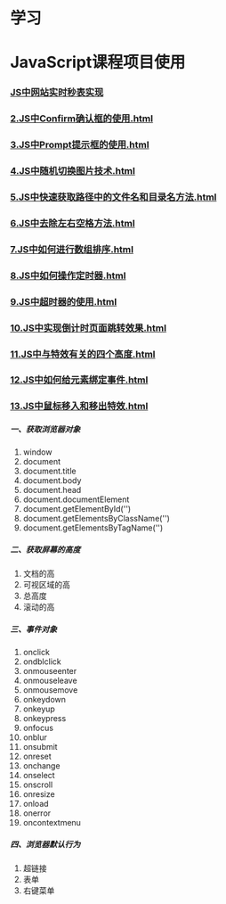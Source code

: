 # 学习
# JavaScript课程项目使用
### [JS中网站实时秒表实现](https://411426414.github.io/JavaScriptCourse/1.JS中网站实时秒表实现.html)

### [2.JS中Confirm确认框的使用.html](https://411426414.github.io/JavaScriptCourse/2.JS中Confirm确认框的使用.html)

### [3.JS中Prompt提示框的使用.html](https://411426414.github.io/JavaScriptCourse/3.JS中Prompt提示框的使用.html)

### [4.JS中随机切换图片技术.html](https://411426414.github.io/JavaScriptCourse/4.JS中随机切换图片技术.html)

### [5.JS中快速获取路径中的文件名和目录名方法.html](https://411426414.github.io/JavaScriptCourse/5.JS中快速获取路径中的文件名和目录名方法.html)

### [6.JS中去除左右空格方法.html](https://411426414.github.io/JavaScriptCourse/6.JS中去除左右空格方法.html)

### [7.JS中如何进行数组排序.html](https://411426414.github.io/JavaScriptCourse/7.JS中如何进行数组排序.html)

### [8.JS中如何操作定时器.html](https://411426414.github.io/JavaScriptCourse/8.JS中如何操作定时器.html)

### [9.JS中超时器的使用.html](https://411426414.github.io/JavaScriptCourse/9.JS中超时器的使用.html)

### [10.JS中实现倒计时页面跳转效果.html](https://411426414.github.io/JavaScriptCourse/10.JS中实现倒计时页面跳转效果.html)

### [11.JS中与特效有关的四个高度.html](https://411426414.github.io/JavaScriptCourse/11.JS中与特效有关的四个高度.html)

### [12.JS中如何给元素绑定事件.html](https://411426414.github.io/JavaScriptCourse/12.JS中如何给元素绑定事件.html)

### [13.JS中鼠标移入和移出特效.html](https://411426414.github.io/JavaScriptCourse/13.JS中鼠标移入和移出特效.html)

##### 一、获取浏览器对象
1. window
2. document
3. document.title
4. document.body
5. document.head
6. document.documentElement
7. document.getElementById('')
8. document.getElementsByClassName('')
9. document.getElementsByTagName('')

##### 二、获取屏幕的高度
1. 文档的高
2. 可视区域的高
3. 总高度
4. 滚动的高

##### 三、事件对象

1. onclick
2. ondblclick
3. onmouseenter
4. onmouseleave
5. onmousemove
6. onkeydown
7. onkeyup
8. onkeypress
9. onfocus
10. onblur
11. onsubmit
12. onreset
13. onchange
14. onselect
15. onscroll
16. onresize
17. onload
18. onerror
19. oncontextmenu

##### 四、浏览器默认行为

1. 超链接
2. 表单
3. 右键菜单